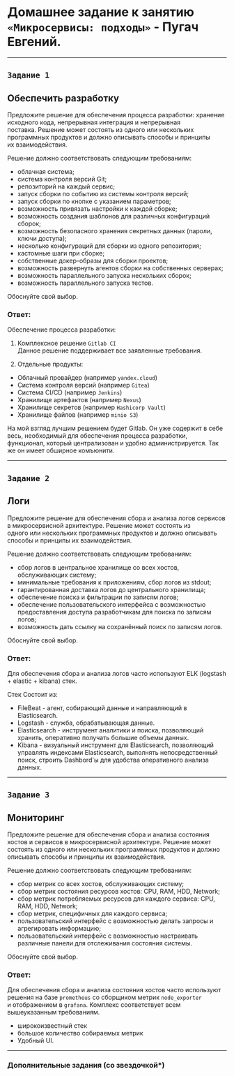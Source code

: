 # Домашнее задание к занятию `«Микросервисы: подходы»` - Пугач Евгений.


---

## `Задание 1`

## Обеспечить разработку

Предложите решение для обеспечения процесса разработки: хранение исходного кода, непрерывная интеграция и непрерывная  
поставка. Решение может состоять из одного или нескольких программных продуктов и должно описывать способы и принципы  
их взаимодействия.

Решение должно соответствовать следующим требованиям:
- облачная система;
- система контроля версий Git;
- репозиторий на каждый сервис;
- запуск сборки по событию из системы контроля версий;
- запуск сборки по кнопке с указанием параметров;
- возможность привязать настройки к каждой сборке;
- возможность создания шаблонов для различных конфигураций сборок;
- возможность безопасного хранения секретных данных (пароли, ключи доступа);
- несколько конфигураций для сборки из одного репозитория;
- кастомные шаги при сборке;
- собственные докер-образы для сборки проектов;
- возможность развернуть агентов сборки на собственных серверах;
- возможность параллельного запуска нескольких сборок;
- возможность параллельного запуска тестов.

Обоснуйте свой выбор.

### Ответ:

Обеспечение процесса разработки:  

1. Комплексное решение `Gitlab CI`  
   Данное решение поддерживает все заявленные требования. 

2. Отдельные продукты:
- Облачный провайдер (например `yandex.cloud`)
- Система контроля версий (например `Gitea`)
- Система CI/CD (например `Jenkins`)
- Хранилище артефактов (например `Nexus`)
- Хранилище секретов (например `Hashicorp Vault`)
- Хранилище файлов (например `minio S3`)

На мой взгляд лучшим решением будет Gitlab. Он уже содержит в себе весь, необходимый для обеспечения процесса разработки,  
функционал, который централизован и удобно администрируется. Так же он имеет обширное комъюнити.


---

## `Задание 2`

## Логи

Предложите решение для обеспечения сбора и анализа логов сервисов в микросервисной архитектуре. Решение может состоять из  
одного или нескольких программных продуктов и должно описывать способы и принципы их взаимодействия.

Решение должно соответствовать следующим требованиям:
- сбор логов в центральное хранилище со всех хостов, обслуживающих систему;
- минимальные требования к приложениям, сбор логов из stdout;
- гарантированная доставка логов до центрального хранилища;
- обеспечение поиска и фильтрации по записям логов;
- обеспечение пользовательского интерфейса с возможностью предоставления доступа разработчикам для поиска по записям логов;
- возможность дать ссылку на сохранённый поиск по записям логов.

Обоснуйте свой выбор.

### Ответ:

Для обеспечения сбора и анализа логов часто используют ELK (logstash + elastic + kibana) стек.

Стек Состоит из:
- FileBeat - агент, собирающий данные и направляющий в Elasticsearch.
- Logstash - служба, обрабатывающая данные.
- Elasticsearch - инструмент аналитики и поиска, позволяющий хранить, оперативно получать большие объемы данных.
- Kibana - визуальный инструмент для Elasticsearch, позволяющий управлять индексами Elasticsearch, выполнять непосредственный  
поиск, строить Dashbord'ы для удобства оперативного анализа данных. 

---

## `Задание 3`

## Мониторинг

Предложите решение для обеспечения сбора и анализа состояния хостов и сервисов в микросервисной архитектуре. Решение может  
состоять из одного или нескольких программных продуктов и должно описывать способы и принципы их взаимодействия.

Решение должно соответствовать следующим требованиям:
- сбор метрик со всех хостов, обслуживающих систему;
- сбор метрик состояния ресурсов хостов: CPU, RAM, HDD, Network;
- сбор метрик потребляемых ресурсов для каждого сервиса: CPU, RAM, HDD, Network;
- сбор метрик, специфичных для каждого сервиса;
- пользовательский интерфейс с возможностью делать запросы и агрегировать информацию;
- пользовательский интерфейс с возможностью настраивать различные панели для отслеживания состояния системы.

Обоснуйте свой выбор.

### Ответ:

Для обеспечения сбора и анализа состояния хостов часто используют решения на базе `prometheus` со сборщиком метрик `node_exporter`  
и отображением в `grafana`. Комплекс соответствует всем вышеуказанным требованиям.  
- широкоизвестный стек
- большое количество собираемых метрик
- Удобный UI.  

---

### Дополнительные задания (со звездочкой*)

